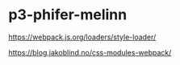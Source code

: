 # p3-phifer-melinn

https://webpack.js.org/loaders/style-loader/

https://blog.jakoblind.no/css-modules-webpack/
